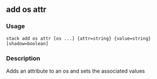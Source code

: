 ## add os attr

### Usage

`stack add os attr [os ...] {attr=string} {value=string} [shadow=boolean]`

### Description

Adds an attribute to an os and sets the associated values


